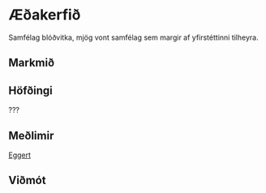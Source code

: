 # Æðakerfið
Samfélag blóðvitka, mjög vont samfélag sem margir af yfirstéttinni tilheyra.

## Markmið

## Höfðingi
???

## Meðlimir
[Eggert](/npcs/eggert.md)

## Viðmót